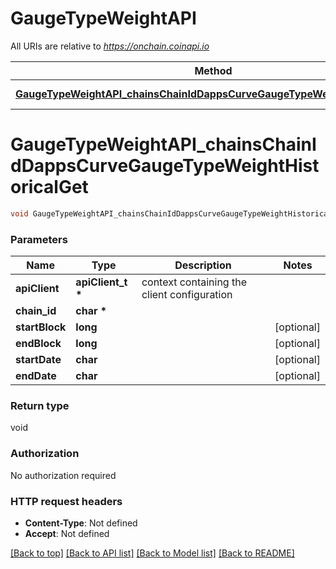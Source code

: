# GaugeTypeWeightAPI

All URIs are relative to *https://onchain.coinapi.io*

Method | HTTP request | Description
------------- | ------------- | -------------
[**GaugeTypeWeightAPI_chainsChainIdDappsCurveGaugeTypeWeightHistoricalGet**](GaugeTypeWeightAPI.md#GaugeTypeWeightAPI_chainsChainIdDappsCurveGaugeTypeWeightHistoricalGet) | **GET** /chains/{chain_id}/dapps/curve/gaugeTypeWeight/historical | 


# **GaugeTypeWeightAPI_chainsChainIdDappsCurveGaugeTypeWeightHistoricalGet**
```c
void GaugeTypeWeightAPI_chainsChainIdDappsCurveGaugeTypeWeightHistoricalGet(apiClient_t *apiClient, char * chain_id, long startBlock, long endBlock, char startDate, char endDate);
```

### Parameters
Name | Type | Description  | Notes
------------- | ------------- | ------------- | -------------
**apiClient** | **apiClient_t \*** | context containing the client configuration |
**chain_id** | **char \*** |  | 
**startBlock** | **long** |  | [optional] 
**endBlock** | **long** |  | [optional] 
**startDate** | **char** |  | [optional] 
**endDate** | **char** |  | [optional] 

### Return type

void

### Authorization

No authorization required

### HTTP request headers

 - **Content-Type**: Not defined
 - **Accept**: Not defined

[[Back to top]](#) [[Back to API list]](../README.md#documentation-for-api-endpoints) [[Back to Model list]](../README.md#documentation-for-models) [[Back to README]](../README.md)

